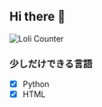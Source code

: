 ## Hi there 👋
  ![Loli Counter](https://count.getloli.com/get/@:rumiadayo)

### 少しだけできる言語
- [x] Python
- [x] HTML
